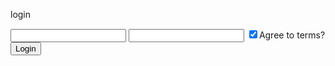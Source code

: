 login

<!-- login script -->
<body>
    <form id="login">
        <input name="username">
        <input name="password" type="password">
        <input name="agree" checked type="checkbox">Agree to terms?
        <button>Login</button>
    </form>
    <script>
        let loginForm = document.querySelector("#login")
        loginForm.addEventListener("submit",(evt)=>{
            evt.preventDefault()    
                    
            let results = [...evt.target.elements]
                .filter(el=>el.name)
                .map(el=>({name:el.name, value:el.value}))
            let d = document.createElement("div")
            d.append(results[0].name, ":", results[0].value)
            document.body.append(d)
        })
    </script>
</body>

<!-- Ajax module -->
<!-- ajax.js Export -->

<script>
const ajax = (url, callback, method='GET')=>{
if(!url) return console.error("Request Required")
if(!callback) return console.error("Callback Required")
const request = new XMLHttpRequest();
request.addEventListener("readystatechange", evt=>{
let req = evt.target;
if(req.readyState !== 4) return;
if(req.status === 200) return callback(req.response)
callback("")})
request.open(method,url)
request.send()
}
export default ajax;
</script>

  <!-- ajax import -->

<script>
import ajax from "./ajax.js"

const callback = res, err)=>document.body.append(res)  
 ajax("./samples/text.txt", callback)
</script>
